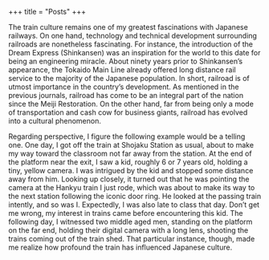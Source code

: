 +++
title = "Posts"
+++

The train culture remains one of my greatest fascinations with Japanese railways. On one hand, technology and technical development surrounding railroads are nonetheless fascinating. For instance, the introduction of the Dream Express (Shinkansen) was an inspiration for the world to this date for being an engineering miracle. About ninety years prior to Shinkansen’s appearance, the Tokaido Main Line already offered long distance rail service to the majority of the Japanese population. In short, railroad is of utmost importance in the country’s development. As mentioned in the previous journals, railroad has come to be an integral part of the nation since the Meiji Restoration. On the other hand, far from being only a mode of transportation and cash cow for business giants, railroad has evolved into a cultural phenomenon.

Regarding perspective, I figure the following example would be a telling one. One day, I got off the train at Shojaku Station as usual, about to make my way toward the classroom not far away from the station. At the end of the platform near the exit, I saw a kid, roughly 6 or 7 years old, holding a tiny, yellow camera. I was intrigued by the kid and stopped some distance away from him. Looking up closely, it turned out that he was pointing the camera at the Hankyu train I just rode, which was about to make its way to the next station following the iconic door ring. He looked at the passing train intently, and so was I. Expectedly, I was also late to class that day. Don’t get me wrong, my interest in trains came before encountering this kid. The following day, I witnessed two middle aged men, standing on the platform on the far end, holding their digital camera with a long lens, shooting the trains coming out of the train shed. That particular instance, though, made me realize how profound the train has influenced Japanese culture.
